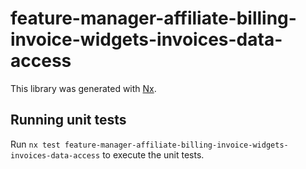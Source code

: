 # feature-manager-affiliate-billing-invoice-widgets-invoices-data-access

This library was generated with [Nx](https://nx.dev).

## Running unit tests

Run `nx test feature-manager-affiliate-billing-invoice-widgets-invoices-data-access` to execute the unit tests.

